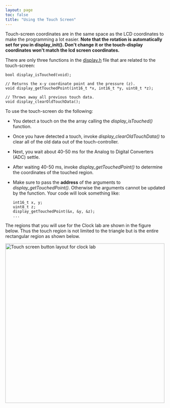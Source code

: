 ```yaml
---
layout: page
toc: false
title: "Using the Touch Screen"
---
```


Touch-screen coordinates are in the same space as the LCD coordinates to make the programming a lot easier. **Note that the rotation is automatically set for you in display_init(). Don't change it or the touch-display coordinates won't match the lcd screen coordinates.**

There are only three functions in the [display.h](https://github.com/byu-cpe/ecen330_student/blob/master/include/display.h) file that are related to the touch-screen:

    bool display_isTouched(void);

    // Returns the x-y coordinate point and the pressure (z).
    void display_getTouchedPoint(int16_t *x, int16_t *y, uint8_t *z);
    
    // Throws away all previous touch data.
    void display_clearOldTouchData();

To use the touch-screen do the following: 
  * You detect a touch on the the array calling the *display_isTouched()* function. 
  * Once you have detected a touch, invoke *display_clearOldTouchData()* to clear all of the old data out of the touch-controller.
  * Next, you wait about 40-50 ms for the Analog to Digital Converters (ADC) settle.
  * After waiting 40-50 ms, invoke *display_getTouchedPoint()* to determine the coordinates of the touched region.
  * Make sure to pass the **address** of the arguments to *display_getTouchedPoint()*. Otherwise the arguments cannot be updated by the function. Your code will look something like:

        int16_t x, y;
        uint8_t z;
        display_getTouchedPoint(&x, &y, &z);
        ...


The regions that you will use for the Clock lab are shown in the figure below. Thus the touch region is not limited to the triangle but is the entire rectangular region as shown below.

<img src="{% link media/lab4/clocktouchscreenlayout.jpg %}" width="500" alt="Touch screen button layout for clock lab">

